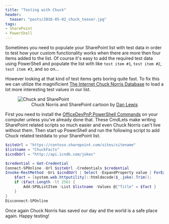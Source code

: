 ```yaml
---
title: "Testing with Chuck"
header:
  teaser: "posts/2016-05-02_chuck_teaser.jpg"
tags:
- SharePoint
- PowerShell
---
```


Sometimes you need to populate your SharePoint list with test data in order to test how your custom
functionality works when there are more then four items added to the list. Of course it's easy to 
add the required test data using PowerShell and populate the list with like ```test item #1```, 
```test item #2```, ```test item #3```, and so on...

However looking at that kind of test items gets boring quite fast. To fix this we can utilize the 
magnificient [The Internet Chuck Norris Database](http://www.icndb.com/) to load a lot more interesting 
test values in our list.

<figure class="align-center">
  <img class="align-center" src="/images/posts/2016-04-28_ChuckNorrisCartoon.jpg" style="max-width: 466px" alt="Chuck and SharePoint"/>
  <figcaption style="text-align:center;">Chuck Norris and SharePoint cartoon by <a href="https://blogs.technet.microsoft.com/sharepointcomic">Dan Lewis</a></figcaption>
</figure>

First you need to install the [OfficeDevPnP.PowerShell Commands](https://github.com/OfficeDev/PnP-PowerShell) 
on your computer unless you've already done that. These CmdLets make writing SharePoint related scripts so much
easier and even Chuck Norris can't live without them. Then start up PowerShell and run the following script
to add Chuck related testdata to your SharePoint list.  

``` powershell
$siteUrl = "https://contoso.sharepoint.com/sites/sitename"
$listname = "ChuckFacts"
$icndbUrl = "http://api.icndb.com/jokes"

$credential = Get-Credential
Connect-SPOnline -Url $siteUrl -Credentials $credential
Invoke-RestMethod -Uri $icndbUrl | Select -ExpandProperty value | ForEach-Object {
    $fact = [system.web.httputility]::htmldecode($_.joke).Trim();
    if ($fact.Length -lt 256) {
        Add-SPOListItem -List $listname -Values @{"Title" = $fact }
    }
}
Disconnect-SPOnline
```

Once again Chuck Norris has saved our day and the world is a safe place again. Happy testing!

